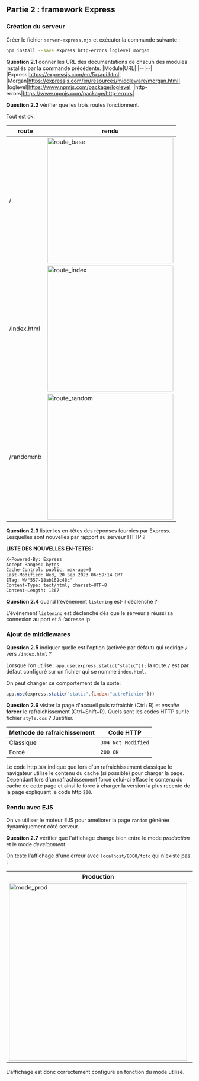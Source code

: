 ## Partie 2 : framework Express
### Création du serveur

Créer le fichier `server-express.mjs` et exécuter la commande suivante :

```bash
npm install --save express http-errors loglevel morgan
```
**Question 2.1** donner les URL des documentations de chacun des modules installés par la commande précédente.
|Module|URL|
|--|--|
|Express|https://expressjs.com/en/5x/api.html|
|Morgan|https://expressjs.com/en/resources/middleware/morgan.html|
|loglevel|https://www.npmjs.com/package/loglevel|
|http-errors|https://www.npmjs.com/package/http-errors|

**Question 2.2** vérifier que les trois routes fonctionnent.

Tout est ok:

|route|rendu|
|--|--|
|/|<img width="340" alt="route_base" src="https://github.com/R0manoo/CC3/assets/109523009/0a01d960-c96e-49d8-9f97-1133694bb2af">|
|/index.html|<img width="340" alt="route_index" src="https://github.com/R0manoo/CC3/assets/109523009/49e0151e-e416-4a1c-a4d1-b2bb54c8dde7">|
|/random:nb|<img width="340" alt="route_random" src="https://github.com/R0manoo/CC3/assets/109523009/3075ddc2-27b9-4b9c-8a36-bbd2d0b39f19">|


**Question 2.3** lister les en-têtes des réponses fournies par Express. Lesquelles sont nouvelles par rapport au serveur HTTP ?

**LISTE DES NOUVELLES EN-TETES:**
```
X-Powered-By: Express 
Accept-Ranges: bytes 
Cache-Control: public, max-age=0 
Last-Modified: Wed, 20 Sep 2023 06:59:14 GMT 
ETag: W/"557-18ab162c48c" 
Content-Type: text/html; charset=UTF-8 
Content-Length: 1367 
```

**Question 2.4** quand l'événement `listening` est-il déclenché ?

L’événement `listening` est déclenché dès que le serveur a réussi sa connexion au port et à l’adresse ip. 

### Ajout de middlewares

**Question 2.5** indiquer quelle est l'option (activée par défaut) qui redirige `/` vers `/index.html` ?

Lorsque l’on utilise : `app.use(express.static("static"));` la route `/` est par défaut configuré sur un fichier qui se nomme `index.html`.

On peut changer ce comportement de la sorte:  
```js
app.use(express.static("static",{index:"autreFichier"}))
```

**Question 2.6** visiter la page d'accueil puis rafraichir (Ctrl+R) et _ensuite_ **forcer** le rafraichissement (Ctrl+Shift+R). Quels sont les codes HTTP sur le fichier `style.css` ? Justifier.

|Methode de rafraichissement|Code HTTP|
|--|--|
|Classique|`304 Not Modified`|
|Forcé|`200 OK`|

Le code http `304` indique que lors d'un rafraichissement classique le navigateur utilise le contenu du cache (si possible) pour charger la page.  
Cependant lors d'un rafrachissement forcé celui-ci efface le contenu du cache de cette page et ainsi le force à charger la version la plus recente de la page expliquant le code http `200`.

### Rendu avec EJS
On va utiliser le moteur EJS pour améliorer la page `random` générée dynamiquement côté serveur.

**Question 2.7** vérifier que l'affichage change bien entre le mode _production_ et le mode _development_.

On teste l'affichage d'une erreur avec `localhost/8000/toto` qui n'existe pas :

|Production|Development|
|--|--|
|<img width="480" alt="mode_prod" src="https://github.com/R0manoo/CC3/assets/109523009/e705bc8d-4c92-4b36-a3fc-c2d80397b507">|<img width="480" alt="mode_dev" src="https://github.com/R0manoo/CC3/assets/109523009/95ca6442-7d8b-4858-8e7b-2e0b0a0df4c5">|

L'affichage est donc correctement configuré en fonction du mode utilisé.


